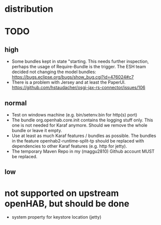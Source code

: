 # distribution

# TODO

## high

* Some bundles kept in state "starting.
  This needs further inspection, perhaps the usage of Require-Bundle is the
  trigger.
  The ESH team decided not changing the model bundles:
  https://bugs.eclipse.org/bugs/show_bug.cgi?id=476024#c7
* There is a problem with Jersey and at least the PaperUI.
  https://github.com/hstaudacher/osgi-jax-rs-connector/issues/106

## normal

* Test on windows machine (e.g. bin/setenv.bin for http(s) port)
* The bundle org.openhab.core.init contains the logging stuff only. This one is
  not needed for Karaf anymore. Should we remove the whole bundle or leave it
  empty.
* Use at least as much Karaf features / bundles as possible.
  The bundles in the feature openhab2-runtime-split-tp should be replaced with
  dependencies to other Karaf features (e.g. http for jetty).
* The temporary Maven Repo in my (maggu2810) Github account MUST be replaced.

## low

# not supported on upstream openHAB, but should be done
* system property for keystore location (jetty)

